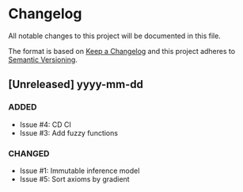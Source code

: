 # Changelog

All notable changes to this project will be documented in this file.

The format is based on [Keep a Changelog](http://keepachangelog.com/en/1.0.0/)
and this project adheres to [Semantic Versioning](http://semver.org/spec/v2.0.0.html).

## [Unreleased] yyyy-mm-dd

### ADDED

- Issue #4: CD CI
- Issue #3: Add fuzzy functions

### CHANGED

- Issue #1: Immutable inference model
- Issue #5: Sort axioms by gradient
